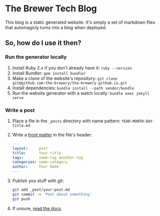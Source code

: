The Brewer Tech Blog
====================

This blog is a static generated website. It's simply a set of markdown files that automagicly turns into a blog when deployed.

So, how do I use it then?
-------------------------

### Run the generator locally

1. Install Ruby 2.x if you don't already have it: `ruby --version`
2. Install Bundler: `gem install bundler`
3. Make a clone of the website's repository: `git clone git@github.com:the-brewery/the-brewery.github.io.git`
4. Install dependencies: `bundle install --path vendor/bundle`
5. Run the website generator with a watch locally: `bundle exec jekyll serve`

### Write a post

1. Place a file in the `_posts` directory with name pattern: `YEAR-MONTH-DAY-title.md`
2. Write a [front matter](http://jekyllrb.com/docs/frontmatter/) in the file's header:

   ```yaml
   ---
   layout:     post
   title:      Your title
   tags:       some-tag another-tag
   categories: some-category
   author:     Your Name
   ---
   ```

3. Publish you stuff with git:

   ```bash
   git add _post/your-post.md
   git commit -m 'Post about something'
   git push
   ```

4. If unsure, [read the docs](http://jekyllrb.com/docs/posts/).
